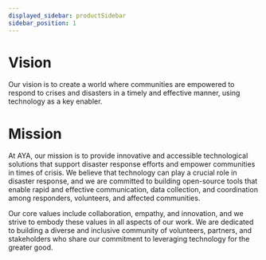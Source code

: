 ```yaml
---
displayed_sidebar: productSidebar
sidebar_position: 1
---
```


# Vision

Our vision is to create a world where communities are empowered to respond to crises and disasters in a timely and effective manner, using technology as a key enabler.

# Mission

At AYA, our mission is to provide innovative and accessible technological solutions that support disaster response efforts and empower communities in times of crisis. We believe that technology can play a crucial role in disaster response, and we are committed to building open-source tools that enable rapid and effective communication, data collection, and coordination among responders, volunteers, and affected communities.

Our core values include collaboration, empathy, and innovation, and we strive to embody these values in all aspects of our work. We are dedicated to building a diverse and inclusive community of volunteers, partners, and stakeholders who share our commitment to leveraging technology for the greater good.

